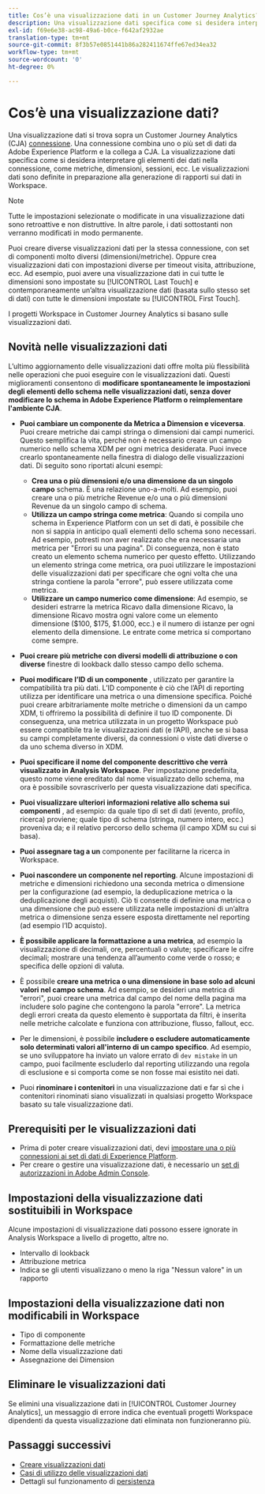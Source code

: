 ```yaml
---
title: Cos’è una visualizzazione dati in un Customer Journey Analytics?
description: Una visualizzazione dati specifica come si desidera interpretare gli elementi dei dati nella connessione CJA, ad esempio metriche, dimensioni, sessioni, ecc.
exl-id: f69e6e38-ac98-49a6-b0ce-f642af2932ae
translation-type: tm+mt
source-git-commit: 8f3b57e0851441b86a282411674ffe67ed34ea32
workflow-type: tm+mt
source-wordcount: '0'
ht-degree: 0%

---
```


# Cos’è una visualizzazione dati?

Una visualizzazione dati si trova sopra un Customer Journey Analytics (CJA) [connessione](/help/connections/create-connection.md). Una connessione combina uno o più set di dati da Adobe Experience Platform e la collega a CJA. La visualizzazione dati specifica come si desidera interpretare gli elementi dei dati nella connessione, come metriche, dimensioni, sessioni, ecc. Le visualizzazioni dati sono definite in preparazione alla generazione di rapporti sui dati in Workspace.

>[!NOTE]
>
>Tutte le impostazioni selezionate o modificate in una visualizzazione dati sono retroattive e non distruttive. In altre parole, i dati sottostanti non verranno modificati in modo permanente.

Puoi creare diverse visualizzazioni dati per la stessa connessione, con set di componenti molto diversi (dimensioni/metriche). Oppure crea visualizzazioni dati con impostazioni diverse per timeout visita, attribuzione, ecc. Ad esempio, puoi avere una visualizzazione dati in cui tutte le dimensioni sono impostate su [!UICONTROL Last Touch] e contemporaneamente un’altra visualizzazione dati (basata sullo stesso set di dati) con tutte le dimensioni impostate su [!UICONTROL First Touch].

I progetti Workspace in Customer Journey Analytics si basano sulle visualizzazioni dati.

## Novità nelle visualizzazioni dati

L’ultimo aggiornamento delle visualizzazioni dati offre molta più flessibilità nelle operazioni che puoi eseguire con le visualizzazioni dati. Questi miglioramenti consentono di **modificare spontaneamente le impostazioni degli elementi dello schema nelle visualizzazioni dati, senza dover modificare lo schema in Adobe Experience Platform o reimplementare l&#39;ambiente CJA**.

* **Puoi cambiare un componente da Metrica a Dimension e viceversa**. Puoi creare metriche dai campi stringa o dimensioni dai campi numerici. Questo semplifica la vita, perché non è necessario creare un campo numerico nello schema XDM per ogni metrica desiderata. Puoi invece crearlo spontaneamente nella finestra di dialogo delle visualizzazioni dati. Di seguito sono riportati alcuni esempi:
   * **Crea una o più dimensioni e/o una dimensione da un singolo campo** schema. È una relazione uno-a-molti. Ad esempio, puoi creare una o più metriche Revenue e/o una o più dimensioni Revenue da un singolo campo di schema.
   * **Utilizza un campo stringa come metrica**: Quando si compila uno schema in Experience Platform con un set di dati, è possibile che non si sappia in anticipo quali elementi dello schema sono necessari. Ad esempio, potresti non aver realizzato che era necessaria una metrica per &quot;Errori su una pagina&quot;. Di conseguenza, non è stato creato un elemento schema numerico per questo effetto. Utilizzando un elemento stringa come metrica, ora puoi utilizzare le impostazioni delle visualizzazioni dati per specificare che ogni volta che una stringa contiene la parola &quot;errore&quot;, può essere utilizzata come metrica.
   * **Utilizzare un campo numerico come dimensione**: Ad esempio, se desideri estrarre la metrica Ricavo dalla dimensione Ricavo, la dimensione Ricavo mostra ogni valore come un elemento dimensione ($100, $175, $1.000, ecc.) e il numero di istanze per ogni elemento della dimensione. Le entrate come metrica si comportano come sempre.

* **Puoi creare più metriche con diversi modelli di attribuzione o con diverse** finestre di lookback dallo stesso campo dello schema.

* **Puoi modificare l’ID di un componente** , utilizzato per garantire la compatibilità tra più dati. L’ID componente è ciò che l’API di reporting utilizza per identificare una metrica o una dimensione specifica. Poiché puoi creare arbitrariamente molte metriche o dimensioni da un campo XDM, ti offriremo la possibilità di definire il tuo ID componente. Di conseguenza, una metrica utilizzata in un progetto Workspace può essere compatibile tra le visualizzazioni dati (e l’API), anche se si basa su campi completamente diversi, da connessioni o viste dati diverse o da uno schema diverso in XDM.

* **Puoi specificare il nome del componente descrittivo che verrà visualizzato in Analysis Workspace**. Per impostazione predefinita, questo nome viene ereditato dal nome visualizzato dello schema, ma ora è possibile sovrascriverlo per questa visualizzazione dati specifica.

* **Puoi visualizzare ulteriori informazioni relative allo schema sui componenti** , ad esempio: da quale tipo di set di dati (evento, profilo, ricerca) proviene; quale tipo di schema (stringa, numero intero, ecc.) proveniva da; e il relativo percorso dello schema (il campo XDM su cui si basa).

* **Puoi assegnare tag a un** componente per facilitarne la ricerca in Workspace.

* **Puoi nascondere un componente nel reporting**. Alcune impostazioni di metriche e dimensioni richiedono una seconda metrica o dimensione per la configurazione (ad esempio, la deduplicazione metrica o la deduplicazione degli acquisti). Ciò ti consente di definire una metrica o una dimensione che può essere utilizzata nelle impostazioni di un’altra metrica o dimensione senza essere esposta direttamente nel reporting (ad esempio l’ID acquisto).

* **È possibile applicare la formattazione a una metrica**, ad esempio la visualizzazione di decimali, ore, percentuali o valute; specificare le cifre decimali; mostrare una tendenza all’aumento come verde o rosso; e specifica delle opzioni di valuta.

* È possibile **creare una metrica o una dimensione in base solo ad alcuni valori nel campo schema**. Ad esempio, se desideri una metrica di &quot;errori&quot;, puoi creare una metrica dal campo del nome della pagina ma includere solo pagine che contengono la parola &quot;errore&quot;. La metrica degli errori creata da questo elemento è supportata da filtri, è inserita nelle metriche calcolate e funziona con attribuzione, flusso, fallout, ecc.

* Per le dimensioni, è possibile **includere o escludere automaticamente solo determinati valori all&#39;interno di un campo specifico**. Ad esempio, se uno sviluppatore ha inviato un valore errato di `dev mistake` in un campo, puoi facilmente escluderlo dal reporting utilizzando una regola di esclusione e si comporta come se non fosse mai esistito nei dati.

* Puoi **rinominare i contenitori** in una visualizzazione dati e far sì che i contenitori rinominati siano visualizzati in qualsiasi progetto Workspace basato su tale visualizzazione dati.

## Prerequisiti per le visualizzazioni dati

* Prima di poter creare visualizzazioni dati, devi [impostare una o più connessioni ai set di dati di Experience Platform](/help/connections/create-connection.md).
* Per creare o gestire una visualizzazione dati, è necessario un [set di autorizzazioni in Adobe Admin Console](https://experienceleague.adobe.com/docs/analytics-platform/using/cja-overview/cja-overview.html?lang=en#admin-access-permissions).

## Impostazioni della visualizzazione dati sostituibili in Workspace

Alcune impostazioni di visualizzazione dati possono essere ignorate in Analysis Workspace a livello di progetto, altre no.

* Intervallo di lookback
* Attribuzione metrica
* Indica se gli utenti visualizzano o meno la riga &quot;Nessun valore&quot; in un rapporto

## Impostazioni della visualizzazione dati non modificabili in Workspace

* Tipo di componente
* Formattazione delle metriche
* Nome della visualizzazione dati
* Assegnazione dei Dimension

## Eliminare le visualizzazioni dati

Se elimini una visualizzazione dati in [!UICONTROL Customer Journey Analytics], un messaggio di errore indica che eventuali progetti Workspace dipendenti da questa visualizzazione dati eliminata non funzioneranno più.

## Passaggi successivi

* [Creare visualizzazioni dati](/help/data-views/create-dataview.md)
* [Casi di utilizzo delle visualizzazioni dati](/help/data-views/data-views-usecases.md)
* Dettagli sul funzionamento di [persistenza](/help/data-views/persistence.md)
